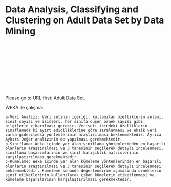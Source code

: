 # Data Analysis, Classifying and Clustering on Adult Data Set by Data Mining

<object data="https://archive.ics.uci.edu/ml/datasets/Adult" type="application/pdf" width="700px" height="700px">
    <embed src="https://archive.ics.uci.edu/ml/datasets/Adult">
        <p>Please go to URL first: <a href="https://archive.ics.uci.edu/ml/datasets/Adult">Adult Data Set</a>.</p>
    </embed>
</object>


WEKA ile çalışma:

	a-Veri Analizi: Veri setinin içeriği, kullanılan özelliklerin anlamı, sınıf sayısı ve isimleri, her sınıfa düşen örnek sayısı gibi bilgilerin çıkarılması gerekir. Veriseti içindeki özelliklerin sınıflamada ki ayırt ediciliklerine göre sıralanması ve eksik veri varsa giderilmesi yöntemlerinin araştırılması beklenmektedir. Ayrıca Aykırı Değer analizinin de yapılması gerekmektedir.
	b-Sınıflama: Weka içinde yer alan sınıflama yöntemlerinden en başarılı olanların araştırılması ve 3 tanesinin seçilerek detaylı incelenmesi, sınıflama başarımlarının ve sınıf karışıklık matrislerinin karşılaştırılması gerekmektedir.
	c-Kümeleme: Weka içinde yer alan kümeleme yöntemlerinden en başarılı olanların araştırılması ve 3 tanesinin seçilerek detaylı incelenmesi beklenmektedir. Kümeleme sonunda değerlendirme aşamasında örneklerin sınıf etiketlerinin kullanılarak çıkan kümelerin etiketlenmesi ve kümeleme başarılarının karşılaştırılması gerekmektedir.
